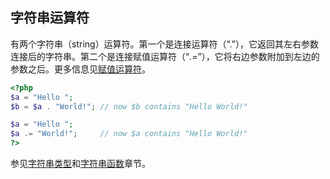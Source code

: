 字符串运算符
------------

有两个字符串（<span
class="type">string</span>）运算符。第一个是连接运算符（“.”），它返回其左右参数连接后的字符串。第二个是连接赋值运算符（“*.=*”），它将右边参数附加到左边的参数之后。更多信息见<a href="/language/operators/assignment.html" class="link">赋值运算符</a>。

``` php
<?php
$a = "Hello ";
$b = $a . "World!"; // now $b contains "Hello World!"

$a = "Hello ";
$a .= "World!";     // now $a contains "Hello World!"
?>
```

参见<a href="/language/types/string.html" class="link">字符串类型</a>和<a href="/ref/strings.html" class="link">字符串函数</a>章节。
